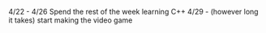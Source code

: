 4/22 - 4/26 Spend the rest of the week learning C++
4/29 - (however long it takes) start making the video game
